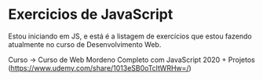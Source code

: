 # Exercicios de JavaScript
 Estou iniciando em JS, e está é a listagem de exercícios que estou fazendo atualmente no curso de Desenvolvimento Web. 
 
 Curso -> Curso de Web Mordeno Completo com JavaScript 2020 + Projetos (https://www.udemy.com/share/1013eSB0oTcltWRHw=/)
